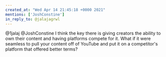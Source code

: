 ```yaml
---
created_at: "Wed Apr 14 21:45:18 +0000 2021"
mentions: ['JoshConstine']
in_reply_to: @jalajagrwl
---
```


@1jalaj @JoshConstine I think the key there is giving creators the ability to own their content and having platforms compete for it. What if it were seamless to pull your content off of YouTube and put it on a competitor's platform that offered better terms?